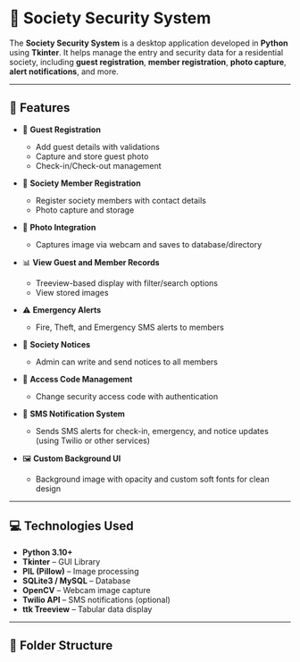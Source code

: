 # 🏡 Society Security System

The **Society Security System** is a desktop application developed in **Python** using **Tkinter**. It helps manage the entry and security data for a residential society, including **guest registration**, **member registration**, **photo capture**, **alert notifications**, and more.

---

## 🔧 Features

- 🧾 **Guest Registration**
  - Add guest details with validations
  - Capture and store guest photo
  - Check-in/Check-out management

- 👥 **Society Member Registration**
  - Register society members with contact details
  - Photo capture and storage

- 📸 **Photo Integration**
  - Captures image via webcam and saves to database/directory

- 📊 **View Guest and Member Records**
  - Treeview-based display with filter/search options
  - View stored images

- ⚠️ **Emergency Alerts**
  - Fire, Theft, and Emergency SMS alerts to members

- 📩 **Society Notices**
  - Admin can write and send notices to all members

- 🔐 **Access Code Management**
  - Change security access code with authentication

- 📱 **SMS Notification System**
  - Sends SMS alerts for check-in, emergency, and notice updates (using Twilio or other services)

- 🖼️ **Custom Background UI**
  - Background image with opacity and custom soft fonts for clean design

---

## 💻 Technologies Used

- **Python 3.10+**
- **Tkinter** – GUI Library
- **PIL (Pillow)** – Image processing
- **SQLite3 / MySQL** – Database
- **OpenCV** – Webcam image capture
- **Twilio API** – SMS notifications (optional)
- **ttk Treeview** – Tabular data display

---

## 📁 Folder Structure

